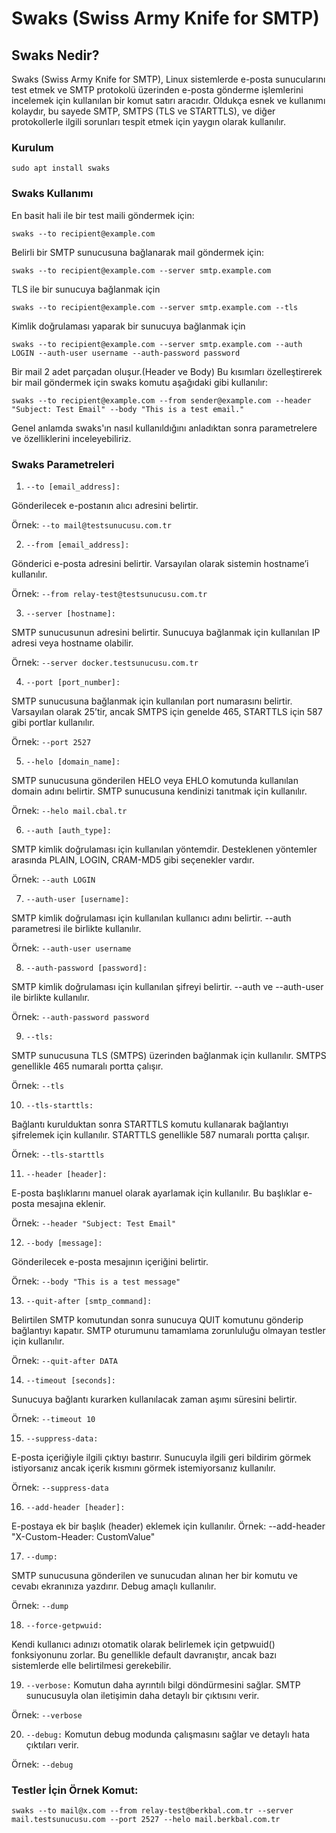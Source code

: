 # Swaks (Swiss Army Knife for SMTP)

## Swaks Nedir?

Swaks (Swiss Army Knife for SMTP), Linux sistemlerde e-posta sunucularını test etmek ve SMTP protokolü üzerinden e-posta gönderme işlemlerini incelemek için kullanılan bir komut satırı aracıdır. Oldukça esnek ve kullanımı kolaydır, bu sayede SMTP, SMTPS (TLS ve STARTTLS), ve diğer protokollerle ilgili sorunları tespit etmek için yaygın olarak kullanılır.

### Kurulum

```
sudo apt install swaks
```

### Swaks Kullanımı

En basit hali ile bir test maili göndermek için:

```
swaks --to recipient@example.com
```

Belirli bir SMTP sunucusuna bağlanarak mail göndermek için:

```
swaks --to recipient@example.com --server smtp.example.com
```

TLS ile bir sunucuya bağlanmak için

```
swaks --to recipient@example.com --server smtp.example.com --tls
```

Kimlik doğrulaması yaparak bir sunucuya bağlanmak için

```
swaks --to recipient@example.com --server smtp.example.com --auth LOGIN --auth-user username --auth-password password
```

Bir mail 2 adet parçadan oluşur.(Header ve Body) Bu kısımları özelleştirerek bir mail göndermek için swaks komutu aşağıdaki gibi kullanılır:

```
swaks --to recipient@example.com --from sender@example.com --header "Subject: Test Email" --body "This is a test email."
```
Genel anlamda swaks'ın nasıl kullanıldığını anladıktan sonra parametrelere ve özelliklerini inceleyebiliriz.


### Swaks Parametreleri

1. ```--to [email_address]:```

Gönderilecek e-postanın alıcı adresini belirtir.

Örnek: ```--to mail@testsunucusu.com.tr```

2. ```--from [email_address]:```

Gönderici e-posta adresini belirtir. Varsayılan olarak sistemin hostname’i kullanılır.

Örnek: ```--from relay-test@testsunucusu.com.tr```

3. ```--server [hostname]:```

SMTP sunucusunun adresini belirtir. Sunucuya bağlanmak için kullanılan IP adresi veya hostname olabilir.

Örnek: ```--server docker.testsunucusu.com.tr```

4. ```--port [port_number]:```

SMTP sunucusuna bağlanmak için kullanılan port numarasını belirtir. Varsayılan olarak 25’tir, ancak SMTPS için genelde 465, STARTTLS için 587 gibi portlar kullanılır.

Örnek: ```--port 2527```

5. ```--helo [domain_name]:```

SMTP sunucusuna gönderilen HELO veya EHLO komutunda kullanılan domain adını belirtir. SMTP sunucusuna kendinizi tanıtmak için kullanılır.

Örnek: ```--helo mail.cbal.tr```

6. ```--auth [auth_type]:```

SMTP kimlik doğrulaması için kullanılan yöntemdir. Desteklenen yöntemler arasında PLAIN, LOGIN, CRAM-MD5 gibi seçenekler vardır.

Örnek: ```--auth LOGIN```

7. ```--auth-user [username]:```

SMTP kimlik doğrulaması için kullanılan kullanıcı adını belirtir. --auth parametresi ile birlikte kullanılır.

Örnek: ```--auth-user username```

8. ```--auth-password [password]:```

SMTP kimlik doğrulaması için kullanılan şifreyi belirtir. --auth ve --auth-user ile birlikte kullanılır.

Örnek: ```--auth-password password```

9. ```--tls:```

SMTP sunucusuna TLS (SMTPS) üzerinden bağlanmak için kullanılır. SMTPS genellikle 465 numaralı portta çalışır.

Örnek: ```--tls```

10. ```--tls-starttls:```

Bağlantı kurulduktan sonra STARTTLS komutu kullanarak bağlantıyı şifrelemek için kullanılır. STARTTLS genellikle 587 numaralı portta çalışır.

Örnek: ```--tls-starttls```

11. ```--header [header]:```

E-posta başlıklarını manuel olarak ayarlamak için kullanılır. Bu başlıklar e-posta mesajına eklenir.

Örnek: ```--header "Subject: Test Email"```

12. ```--body [message]:```

Gönderilecek e-posta mesajının içeriğini belirtir.

Örnek: ```--body "This is a test message"```

13. ```--quit-after [smtp_command]:```

Belirtilen SMTP komutundan sonra sunucuya QUIT komutunu gönderip bağlantıyı kapatır. SMTP oturumunu tamamlama zorunluluğu olmayan testler için kullanılır.

Örnek: ```--quit-after DATA```

14. ```--timeout [seconds]:```

Sunucuya bağlantı kurarken kullanılacak zaman aşımı süresini belirtir.

Örnek: ```--timeout 10```

15. ```--suppress-data:```

E-posta içeriğiyle ilgili çıktıyı bastırır. Sunucuyla ilgili geri bildirim görmek istiyorsanız ancak içerik kısmını görmek istemiyorsanız kullanılır.

Örnek: ```--suppress-data```

16. ```--add-header [header]:```

E-postaya ek bir başlık (header) eklemek için kullanılır.
Örnek: --add-header "X-Custom-Header: CustomValue"

17. ```--dump:```

SMTP sunucusuna gönderilen ve sunucudan alınan her bir komutu ve cevabı ekranınıza yazdırır. Debug amaçlı kullanılır.

Örnek: ```--dump```

18. ```--force-getpwuid:```

Kendi kullanıcı adınızı otomatik olarak belirlemek için getpwuid() fonksiyonunu zorlar. Bu genellikle default davranıştır, ancak bazı sistemlerde elle belirtilmesi gerekebilir.

19. ```--verbose:```
Komutun daha ayrıntılı bilgi döndürmesini sağlar. SMTP sunucusuyla olan iletişimin daha detaylı bir çıktısını verir.

Örnek: ```--verbose```

20. ```--debug:```
Komutun debug modunda çalışmasını sağlar ve detaylı hata çıktıları verir.

Örnek: ```--debug```

### Testler İçin Örnek Komut: 

```
swaks --to mail@x.com --from relay-test@berkbal.com.tr --server mail.testsunucusu.com --port 2527 --helo mail.berkbal.com.tr
```

